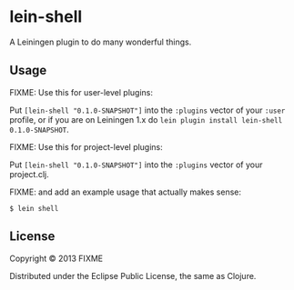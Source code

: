 # lein-shell

A Leiningen plugin to do many wonderful things.

## Usage

FIXME: Use this for user-level plugins:

Put `[lein-shell "0.1.0-SNAPSHOT"]` into the `:plugins` vector of your
`:user` profile, or if you are on Leiningen 1.x do `lein plugin install
lein-shell 0.1.0-SNAPSHOT`.

FIXME: Use this for project-level plugins:

Put `[lein-shell "0.1.0-SNAPSHOT"]` into the `:plugins` vector of your project.clj.

FIXME: and add an example usage that actually makes sense:

    $ lein shell

## License

Copyright © 2013 FIXME

Distributed under the Eclipse Public License, the same as Clojure.
